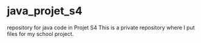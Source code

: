 # java_projet_s4
repository for java code in Projet S4
This is a private repository where I put files for my school project.
